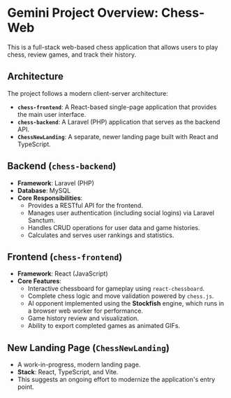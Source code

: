 # Gemini Project Overview: Chess-Web

This is a full-stack web-based chess application that allows users to play chess, review games, and track their history.

## Architecture

The project follows a modern client-server architecture:

*   **`chess-frontend`**: A React-based single-page application that provides the main user interface.
*   **`chess-backend`**: A Laravel (PHP) application that serves as the backend API.
*   **`ChessNewLanding`**: A separate, newer landing page built with React and TypeScript.

## Backend (`chess-backend`)

*   **Framework**: Laravel (PHP)
*   **Database**: MySQL
*   **Core Responsibilities**:
    *   Provides a RESTful API for the frontend.
    *   Manages user authentication (including social logins) via Laravel Sanctum.
    *   Handles CRUD operations for user data and game histories.
    *   Calculates and serves user rankings and statistics.

## Frontend (`chess-frontend`)

*   **Framework**: React (JavaScript)
*   **Core Features**:
    *   Interactive chessboard for gameplay using `react-chessboard`.
    *   Complete chess logic and move validation powered by `chess.js`.
    *   AI opponent implemented using the **Stockfish** engine, which runs in a browser web worker for performance.
    *   Game history review and visualization.
    *   Ability to export completed games as animated GIFs.

## New Landing Page (`ChessNewLanding`)

*   A work-in-progress, modern landing page.
*   **Stack**: React, TypeScript, and Vite.
*   This suggests an ongoing effort to modernize the application's entry point.
